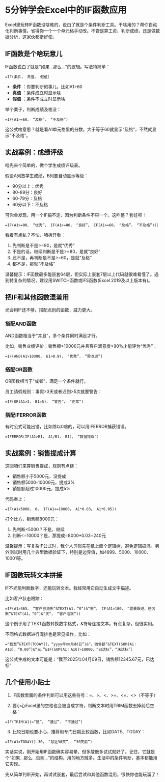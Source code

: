 # 5分钟学会Excel中的IF函数应用

Excel里玩转IF函数没啥难的，说白了就是个条件判断工具。干啥用的？帮你自动化判断事情，省得你一个一个单元格手动改。不管是算工资、判断成绩，还是做数据分析，这家伙都挺好使。

## IF函数是个啥玩意儿

IF函数说白了就是“如果...那么...”的逻辑。写法特简单：
    
    
    =IF(条件， 真值， 假值)
    

  * **条件** ：你要判断的事儿，比如A1>60
  * **真值** ：条件成立时显示啥
  * **假值** ：条件不成立时显示啥

举个栗子，判断成绩及格没：
    
    
    =IF(A1>=60， “及格”， “不及格”)
    

这公式啥意思？就是看A1单元格里的分数，大于等于60就显示“及格”，不然就显示“不及格”。

## 实战案例：成绩评级

咱先来个简单的，做个学生成绩评级表。

假设A列放学生成绩，B列要自动显示等级：

  * 90分以上：优秀
  * 80-89分：良好
  * 60-79分：及格
  * 60分以下：不及格

可你会发现，用一个IF搞不定，因为判断条件不只一个。这咋整？套娃呗！
    
    
    =IF(A1>=90， “优秀”， IF(A1>=80， “良好”， IF(A1>=60， “及格”， “不及格”)))
    

看着有点乱？不怕，咱拆开看：

  1. 先判断是不是>=90，是就“优秀”
  2. 不是的话，继续判断是不是>=80，是就“良好”
  3. 还不是，再判断是不是>=60，是就“及格”
  4. 都不是，那就“不及格”

温馨提示：IF函数最多能嵌套64层，但实际上嵌套7层以上代码就很难看懂了。遇到特复杂的情况，建议用SWITCH函数或IFS函数(Excel 2019及以上版本有)。

## 把IF和其他函数混着用

光会用IF还不够，搭配点别的函数，威力更大。

### 搭配AND函数

AND函数相当于“并且”，多个条件同时满足才行。

比如，销售业绩评价：销售额>10000元并且客户满意度>90%才能评为“优秀”：
    
    
    =IF(AND(A1>10000， B1>0.9)， “优秀”， “需改进”)
    

### 搭配OR函数

OR函数相当于“或者”，满足一个条件就行。

员工请假规则：事假>3天或者迟到>5次就要警告：
    
    
    =IF(OR(A1>3， B1>5)， “警告”， “正常”)
    

### 搭配IFERROR函数

有时公式可能出错，比如除以0啥的，可以用IFERROR捕获错误。
    
    
    =IFERROR(IF(A1>B1， A1/B1， B1)， “数据错误”)
    

## 实战案例：销售提成计算

这回咱们来算销售提成，规则有点绕：

  * 销售额小于5000元，没提成
  * 销售额5000-10000元，提成3%
  * 销售额超过10000元，提成5%

代码奉上：
    
    
    =IF(A1<5000， 0， IF(A1<=10000， A1*0.03， A1*0.05))
    

打个比方，销售额8000元：

  1. 先判断<5000？不是，继续
  2. 判断<=10000？是，那提成=8000*0.03=240元

温馨提示：写复杂IF公式时，我个人习惯先在纸上画个逻辑树，避免逻辑搞混。另外测试时用几个典型数据验证下，特别是边界值，如4999、5000、10000、10001等。

## IF函数玩转文本拼接

IF不光能判断数字，还能玩转文本。我经常用它自动生成文字描述。

比如客户状态跟踪：
    
    
    =IF(A1>365， “客户已流失”&TEXT(A1，“0”)&“天”， IF(A1>180， “需要跟进，已沉默”&TEXT(A1，“0”)&“天”， “客户活跃”))
    

这个例子用了TEXT函数转换数字格式，&符号连接文本。有点复杂，但很实用。

不同格式数据进行混排也是常见操作，比如：
    
    
    =“截至”&TEXT(TODAY()，“yyyy年mm月dd日”)&“，销售额”&TEXT(SUM(A1：A10)，“0.00”)&“元，”&IF(SUM(A1：A10)>10000，“已达标”，“未达标”)
    

这公式生成的文本可能是：“截至2025年04月09日，销售额12345.67元，已达标”

## 几个使用小贴士

  1. IF函数里面的条件判断可以用这些符号：=、>、<、>=、<=、<>（不等于）

  2. 要小心Excel里的空格也会被当成字符，判断文本时用TRIM函数去掉前后空格：

    
    
    =IF(TRIM(A1)=“是”， “通过”， “不通过”)
    

  3. 比较日期也要小心，推荐用专门日期比较函数，比如DATE、TODAY：

    
    
    =IF(A1>TODAY()-30， “最近30天”， “30天前”)
    

实话实说，刚开始用IF函数确实容易晕，但多敲敲多试试就好了。记住，它就是个“如果...那么...否则...”的结构，用的地方贼多。生活中的条件判断，基本都能用它实现。

先从简单判断开始，再试试嵌套，最后尝试和其他函数混用，很快你也能玩溜了！‌​​‌​​‌​‌​​‌‌‌‌​‌​​‌​​​​‌​​‌‌​​​‌​​‌‌​‌​‌‌​​‌‌‌​‌‌​​‌​​​‌‌​​​‌‌‌‌‌​​​‌‌‌‌‌​​​‌‌‌
